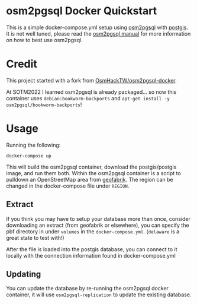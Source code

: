 # osm2pgsql Docker Quickstart

This is a simple docker-compose.yml setup using [osm2pgsql](https://github.com/openstreetmap/osm2pgsql) with [postgis](http://postgis.net/). It is not well tuned, please read the [osm2pgsql manual](https://osm2pgsql.org/doc/manual.html) for more information on how to best use osm2pgsql.

# Credit

This project started with a fork from [OsmHackTW/osm2pgsql-docker](https://github.com/OsmHackTW/osm2pgsql-docker).

At SOTM2022 I learned osm2pgsql is already packaged... so now this container
uses `debian:bookworm-backports` and `apt-get install -y osm2pgsql/bookworm-backports`!

# Usage

Running the following:

```
docker-compose up
```

This will build the osm2pgsql container, download the postgis/postgis image, and run them both. Within the osm2pgsql container is a script to pulldown an OpenStreetMap area from [geofabrik](https://download.geofabrik.de/). The region can be changed in the docker-compose file under `REGION`.

## Extract

If you think you may have to setup your database more than once, consider downloading an
extract (from geofabrik or elsewhere), you can specify the pbf directory in under `volumes` in the `docker-compose.yml`. (`delaware` is a great state to test with!)

After the file is loaded into the postgis database, you can connect to it locally with the connection information found in docker-compose.yml

## Updating

You can update the database by re-running the osm2pgsql docker container, it will use
`osm2pgsql-replication` to update the existing database.
